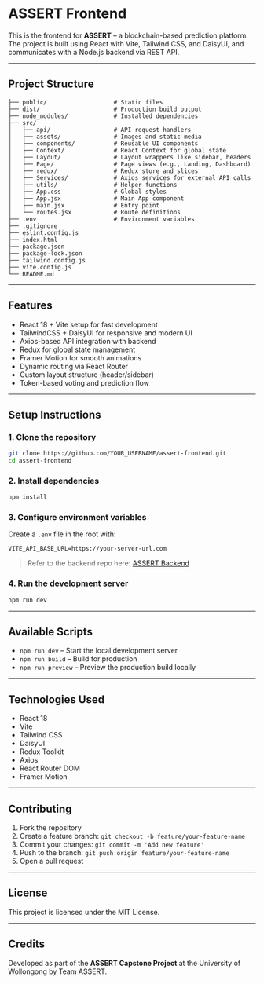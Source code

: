 # ASSERT Frontend

This is the frontend for **ASSERT** – a blockchain-based prediction platform. The project is built using React with Vite, Tailwind CSS, and DaisyUI, and communicates with a Node.js backend via REST API.

---

## Project Structure

```
├── public/                   # Static files
├── dist/                     # Production build output
├── node_modules/             # Installed dependencies
├── src/
│   ├── api/                  # API request handlers
│   ├── assets/               # Images and static media
│   ├── components/           # Reusable UI components
│   ├── Context/              # React Context for global state
│   ├── Layout/               # Layout wrappers like sidebar, headers
│   ├── Page/                 # Page views (e.g., Landing, Dashboard)
│   ├── redux/                # Redux store and slices
│   ├── Services/             # Axios services for external API calls
│   ├── utils/                # Helper functions
│   ├── App.css               # Global styles
│   ├── App.jsx               # Main App component
│   ├── main.jsx              # Entry point
│   └── routes.jsx            # Route definitions
├── .env                      # Environment variables
├── .gitignore
├── eslint.config.js
├── index.html
├── package.json
├── package-lock.json
├── tailwind.config.js
├── vite.config.js
└── README.md
```

---

## Features

- React 18 + Vite setup for fast development
- TailwindCSS + DaisyUI for responsive and modern UI
- Axios-based API integration with backend
- Redux for global state management
- Framer Motion for smooth animations
- Dynamic routing via React Router
- Custom layout structure (header/sidebar)
- Token-based voting and prediction flow

---

## Setup Instructions

### 1. Clone the repository
```bash
git clone https://github.com/YOUR_USERNAME/assert-frontend.git
cd assert-frontend
```

### 2. Install dependencies
```bash
npm install
```

### 3. Configure environment variables
Create a `.env` file in the root with:

```
VITE_API_BASE_URL=https://your-server-url.com
```

> Refer to the backend repo here: [ASSERT Backend](https://github.com/Rafin31/Assert-backend)

### 4. Run the development server
```bash
npm run dev
```

---

## Available Scripts

- `npm run dev` – Start the local development server
- `npm run build` – Build for production
- `npm run preview` – Preview the production build locally

---

## Technologies Used

- React 18
- Vite
- Tailwind CSS
- DaisyUI
- Redux Toolkit
- Axios
- React Router DOM
- Framer Motion

---

## Contributing

1. Fork the repository
2. Create a feature branch: `git checkout -b feature/your-feature-name`
3. Commit your changes: `git commit -m 'Add new feature'`
4. Push to the branch: `git push origin feature/your-feature-name`
5. Open a pull request

---

## License

This project is licensed under the MIT License.

---

## Credits

Developed as part of the **ASSERT Capstone Project** at the University of Wollongong by Team ASSERT.
